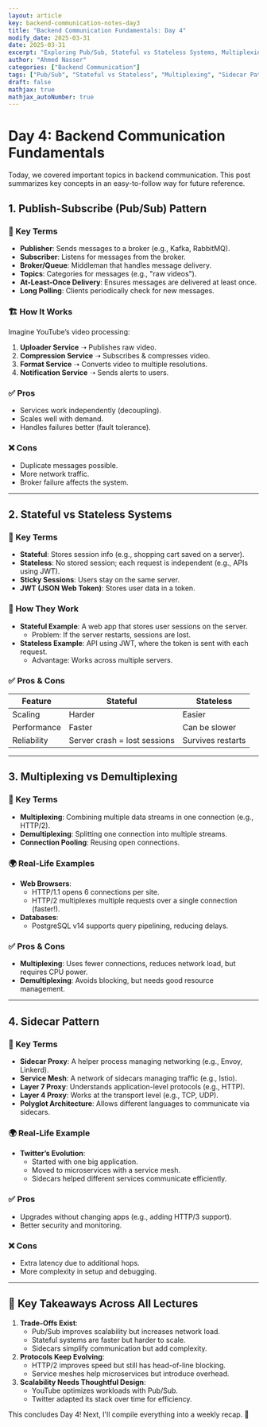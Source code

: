 ```yaml
---
layout: article  
key: backend-communication-notes-day3  
title: "Backend Communication Fundamentals: Day 4"
modify_date: 2025-03-31  
date: 2025-03-31
excerpt: "Exploring Pub/Sub, Stateful vs Stateless Systems, Multiplexing, and the Sidecar Pattern."
author: "Ahmed Nasser"
categories: ["Backend Communication"]
tags: ["Pub/Sub", "Stateful vs Stateless", "Multiplexing", "Sidecar Pattern"]
draft: false
mathjax: true  
mathjax_autoNumber: true  
---
```


# Day 4: Backend Communication Fundamentals

Today, we covered important topics in backend communication. This post summarizes key concepts in an easy-to-follow way for future reference.

## 1. Publish-Subscribe (Pub/Sub) Pattern
### 🔑 Key Terms
- **Publisher**: Sends messages to a broker (e.g., Kafka, RabbitMQ).
- **Subscriber**: Listens for messages from the broker.
- **Broker/Queue**: Middleman that handles message delivery.
- **Topics**: Categories for messages (e.g., "raw videos").
- **At-Least-Once Delivery**: Ensures messages are delivered at least once.
- **Long Polling**: Clients periodically check for new messages.

### 🏗 How It Works
Imagine YouTube’s video processing:
1. **Uploader Service** ➝ Publishes raw video.
2. **Compression Service** ➝ Subscribes & compresses video.
3. **Format Service** ➝ Converts video to multiple resolutions.
4. **Notification Service** ➝ Sends alerts to users.

### ✅ Pros
- Services work independently (decoupling).
- Scales well with demand.
- Handles failures better (fault tolerance).

### ❌ Cons
- Duplicate messages possible.
- More network traffic.
- Broker failure affects the system.

---

## 2. Stateful vs Stateless Systems
### 🔑 Key Terms
- **Stateful**: Stores session info (e.g., shopping cart saved on a server).
- **Stateless**: No stored session; each request is independent (e.g., APIs using JWT).
- **Sticky Sessions**: Users stay on the same server.
- **JWT (JSON Web Token)**: Stores user data in a token.

### 🔄 How They Work
- **Stateful Example**: A web app that stores user sessions on the server.
  - Problem: If the server restarts, sessions are lost.
- **Stateless Example**: API using JWT, where the token is sent with each request.
  - Advantage: Works across multiple servers.

### ✅ Pros & Cons

| Feature | Stateful | Stateless |
|---------|---------|-----------|
| Scaling | Harder | Easier |
| Performance | Faster | Can be slower |
| Reliability | Server crash = lost sessions | Survives restarts |

---

## 3. Multiplexing vs Demultiplexing
### 🔑 Key Terms
- **Multiplexing**: Combining multiple data streams in one connection (e.g., HTTP/2).
- **Demultiplexing**: Splitting one connection into multiple streams.
- **Connection Pooling**: Reusing open connections.

### 🌍 Real-Life Examples
- **Web Browsers**: 
  - HTTP/1.1 opens 6 connections per site.
  - HTTP/2 multiplexes multiple requests over a single connection (faster!).
- **Databases**:
  - PostgreSQL v14 supports query pipelining, reducing delays.
  
### ✅ Pros & Cons
- **Multiplexing**: Uses fewer connections, reduces network load, but requires CPU power.
- **Demultiplexing**: Avoids blocking, but needs good resource management.

---

## 4. Sidecar Pattern
### 🔑 Key Terms
- **Sidecar Proxy**: A helper process managing networking (e.g., Envoy, Linkerd).
- **Service Mesh**: A network of sidecars managing traffic (e.g., Istio).
- **Layer 7 Proxy**: Understands application-level protocols (e.g., HTTP).
- **Layer 4 Proxy**: Works at the transport level (e.g., TCP, UDP).
- **Polyglot Architecture**: Allows different languages to communicate via sidecars.

### 🌍 Real-Life Example
- **Twitter’s Evolution**:
  - Started with one big application.
  - Moved to microservices with a service mesh.
  - Sidecars helped different services communicate efficiently.

### ✅ Pros
- Upgrades without changing apps (e.g., adding HTTP/3 support).
- Better security and monitoring.

### ❌ Cons
- Extra latency due to additional hops.
- More complexity in setup and debugging.

---

## 🔗 Key Takeaways Across All Lectures
1. **Trade-Offs Exist**:
   - Pub/Sub improves scalability but increases network load.
   - Stateful systems are faster but harder to scale.
   - Sidecars simplify communication but add complexity.
2. **Protocols Keep Evolving**:
   - HTTP/2 improves speed but still has head-of-line blocking.
   - Service meshes help microservices but introduce overhead.
3. **Scalability Needs Thoughtful Design**:
   - YouTube optimizes workloads with Pub/Sub.
   - Twitter adapted its stack over time for efficiency.

This concludes Day 4! Next, I'll compile everything into a weekly recap. 🚀

